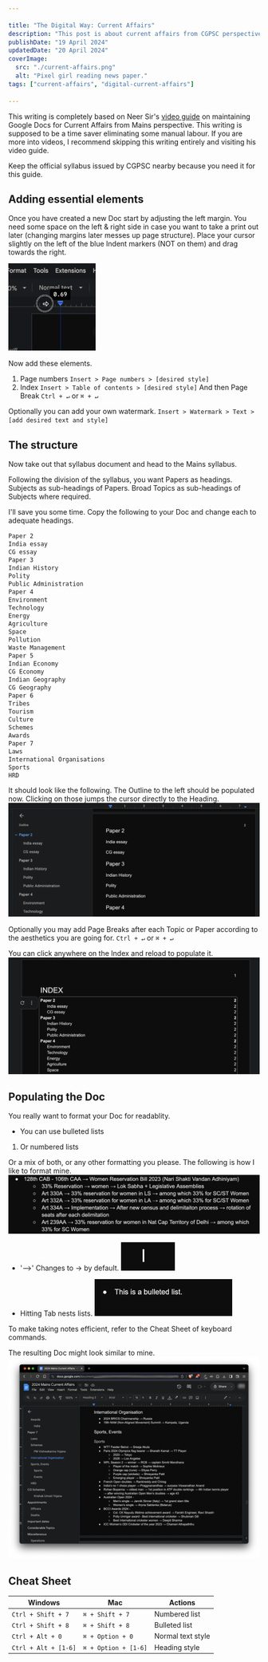 ```yaml
---

title: "The Digital Way: Current Affairs"
description: "This post is about current affairs from CGPSC perspective."
publishDate: "19 April 2024"
updatedDate: "20 April 2024"
coverImage:
  src: "./current-affairs.png"
  alt: "Pixel girl reading news paper."
tags: ["current-affairs", "digital-current-affairs"]

---
```

This writing is completely based on Neer Sir's [video guide](https://www.youtube.com/watch?v=QZUoyk9AMcM) on maintaining Google Docs for Current Affairs from Mains perspective.
This writing is supposed to be a time saver eliminating some manual labour. If you are more into videos, I recommend skipping this writing entirely and visiting his video guide.

Keep the official syllabus issued by CGPSC nearby because you need it for this guide.

## Adding essential elements
Once you have created a new Doc start by adjusting the left margin. You need some space on the left & right side in case you want to take a print out later (changing margins later messes up page structure). Place your cursor slightly on the left of the blue Indent markers (NOT on them) and drag towards the right.

![indent shift](./indent.gif)

Now add these elements.
1. Page numbers `Insert > Page numbers > [desired style]`
2. Index `Insert > Table of contents > [desired style]` And then Page Break `Ctrl + ↵` or `⌘ + ↵`

Optionally you can add your own watermark.
`Insert > Watermark > Text > [add desired text and style]`


## The structure
Now take out that syllabus document and head to the Mains syllabus.

Following the division of the syllabus, you want Papers as headings. Subjects as sub-headings of Papers. Broad Topics as sub-headings of Subjects where required.

I'll save you some time. Copy the following to your Doc and change each to adequate headings.

```
Paper 2
India essay
CG essay
Paper 3
Indian History
Polity
Public Administration
Paper 4
Environment
Technology
Energy
Agriculture
Space
Pollution
Waste Management
Paper 5
Indian Economy
CG Economy
Indian Geography
CG Geography
Paper 6
Tribes
Tourism
Culture
Schemes
Awards
Paper 7
Laws
International Organisations
Sports
HRD
```

It should look like the following. The Outline to the left should be populated now. Clicking on those jumps the cursor directly to the Heading.
![Structure](./ss1.png)

Optionally you may add Page Breaks after each Topic or Paper according to the aesthetics you are going for. `Ctrl + ↵` or `⌘ + ↵`

You can click anywhere on the Index and reload to populate it.
![Index reload](./ss2.png)

## Populating the Doc
You really want to format your Doc for readablity.

- You can use bulleted lists
1. Or numbered lists

Or a mix of both, or any other formatting you please. The following is how I like to format mine.
![Formatted content](./ss3.png)

- '-->' Changes to → by default.
![Arrow](./arrow.gif)

- Hitting Tab nests lists.
![Nested list](./nest.gif)

To make taking notes efficient, refer to the Cheat Sheet of keyboard commands.

The resulting Doc might look similar to mine.
![My Doc](./screenshot.png)

## Cheat Sheet
| Windows              | Mac                  | Actions           |
|----------------------|----------------------|-------------------|
| `Ctrl + Shift + 7`   | `⌘ + Shift + 7`      | Numbered list     |
| `Ctrl + Shift + 8`   | `⌘ + Shift + 8`      | Bulleted list     |
| `Ctrl + Alt + 0`     | `⌘ + Option + 0`     | Normal text style |
| `Ctrl + Alt + [1-6]` | `⌘ + Option + [1-6]` | Heading style     |